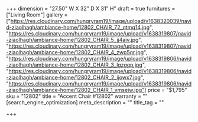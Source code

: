 +++
dimension = "27.50\" W X 32\" D X 31\" H"
draft = true
furnitures = ["Living Room"]
gallery = ["https://res.cloudinary.com/hungryram19/image/upload/v1638320039/navid-ziaolhagh/ambiance-home/12802_CHAIR_72_qtmq14.jpg", "https://res.cloudinary.com/hungryram19/image/upload/v1638319807/navid-ziaolhagh/ambiance-home/12802_CHAIR_5_jj4aiv.jpg", "https://res.cloudinary.com/hungryram19/image/upload/v1638319807/navid-ziaolhagh/ambiance-home/12802_CHAIR_4_zwp5qr.jpg", "https://res.cloudinary.com/hungryram19/image/upload/v1638319806/navid-ziaolhagh/ambiance-home/12802_CHAIR_3_lgzgqp.jpg", "https://res.cloudinary.com/hungryram19/image/upload/v1638319806/navid-ziaolhagh/ambiance-home/12802_CHAIR_2_ijowx7.jpg", "https://res.cloudinary.com/hungryram19/image/upload/v1638319806/navid-ziaolhagh/ambiance-home/12802_CHAIR_1_vmseiw.jpg"]
price = "$1,795"
sku = "12802"
title = "Accent Chair #12802"
warranty = ""
[search_engine_optimization]
meta_description = ""
title_tag = ""

+++
